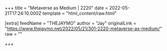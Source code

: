 
+++
title = "Metaverse as Medium | 2220"
date = 2022-05-21T17:24:10.000Z
template = "html_content/raw.html"

[extra]
feedName = "THEJAYMO"
author = "Jay"
originalLink = "https://www.thejaymo.net/2022/05/21/301-2220-metaverse-as-medium/"
raw = ""

+++

